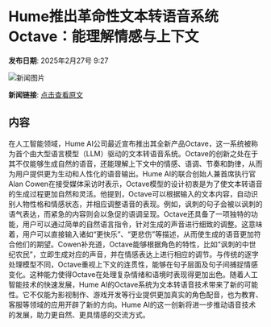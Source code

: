 # Hume推出革命性文本转语音系统Octave：能理解情感与上下文

**发布日期**: 2025年2月27号 9:27

![新闻图片](https://pic.chinaz.com/picmap/202405201118530362_0.jpg)

**新闻链接**: [点击查看原文](https://www.aibase.com/zh/news/15764)

## 内容

在人工智能领域，Hume AI公司最近宣布推出其全新产品Octave，这一系统被称为首个由大型语言模型（LLM）驱动的文本转语音系统。Octave的创新之处在于其不仅能够生成自然的语音，还能理解上下文中的情感、语调、节奏和韵律，从而为用户提供更为生动和人性化的语音输出。Hume AI的联合创始人兼首席执行官Alan Cowen在接受媒体采访时表示，Octave模型的设计初衷是为了使文本转语音的生成过程更加自然和灵活。他提到，Octave可以根据输入的文本内容，自动识别人物性格和情感状态，并相应调整语音的表现。例如，讽刺的句子会被以讽刺的语气表达，而紧急的内容则会以急促的语调呈现。Octave还具备了一项独特的功能，用户可以通过简单的自然语言指令，针对生成的声音进行细致的调整。这意味着，用户可以直接输入诸如“更快乐”、“更悲伤”等描述，从而使生成的语音更加符合他们的期望。Cowen补充道，Octave能够根据角色的特性，比如“讽刺的中世纪农民”，立即生成对应的声音，并在情感表达上进行相应的调节。与传统的逐字处理模型不同，Octave重视上下文的连贯性，能够在句子层面及句子间捕捉情感变化。这种能力使得Octave在处理复杂情绪和语境时表现得更加出色。随着人工智能技术的快速发展，Hume AI的Octave系统为文本转语音技术带来了新的可能性。它不仅能为影视制作、游戏开发等行业提供更加真实的角色配音，也为教育、客服等领域的应用开辟了新的方向。Hume AI的这一创新将进一步推动语音技术的发展，助力更自然、更具情感的交流方式。
